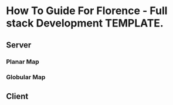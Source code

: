 # How To Guide For Florence - Full stack Development TEMPLATE.

## Server

### Planar Map

### Globular Map


## Client


